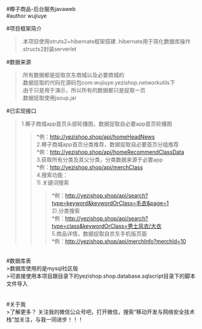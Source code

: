 #椰子商品-后台服务javaweb<br>
#author wujiuye<br>

#项目框架简介<br>
>.本项目使用struts2+hibernate框架搭建
>.hibernate用于简化数据库操作
>.structs2封装serverlet

#数据来源<br>
>.所有数据都是捉取京东商城以及必要商城的<br/>
>.数据捉取的代码在源码包com.wujiuye.yezishop.networkutils下<br/>
>.由于只是用于演示，所以所有的数据都只是捉取一页<br/>
>.数据捉取使用jsoup.jar<br>

#已实现接口<br>
>1.椰子商城app首页头部轮播图，数据捉取自必要app首页轮播图<br>
>>*例：http://yezishop.shop/api/homeHeadNews<br>
>2.椰子商城app首页分类推荐，数据捉取自必要首页分组推荐<br>
>>*例：http://yezishop.shop/api/homeRecommendClassData<br>
>3.获取所有分类及其父分类，分类数据来源于必要app<br>
>>*例：http://yezishop.shop/api/merchClass<br>
>4.搜索功能：<br>
>>1).关键词搜索<br>
>>>*例：http://yezishop.shop/api/search?type=keyword&keywordOrClass=毛衣&page=1<br>
>>2).分类搜索<br>
>>>*例：http://yezishop.shop/api/search?type=class&keywordOrClass=男士风衣/大衣<br>
>5.商品详情，数据捉取自京东手机版页面<br>
>>*例：http://yezishop.shop/api/merchInfo?merchId=10<br>
<br>
#数据库表<br>
>数据库使用的是mysql社区版<br>
>可直接使用本项目跟目录下的yezishop.shop.database.sqlscript目录下的脚本文件导入<br>
<br>
<br>
#关于我<br>
>了解更多？ 关注我的微信公众号吧，打开微信，搜索“移动开发与网络安全技术栈”加关注，与我一同进步！！！<br>